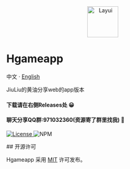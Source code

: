 <div align="center">

<a href="https://jiuliu.top">
  <img src="https://raw.githubusercontent.com/DCSCDF/HgameAPP/main/icon.ico" width="81" alt="Layui">
</a>
</div>

# Hgameapp

中文 · [English](./README.en-US.md)

JiuLiu的黄油分享web的app版本
#### 下载请在右侧Releases处 😀
#### 聊天分享QQ群:971032360(资源寄了群里找我) 🌱


<p>
  <a href="https://opensource.org/license/MIT">
    <img src="https://img.shields.io/github/license/layui/layui" alt="License">
  </a>
  <a >
    <img src="https://img.shields.io/badge/npm-package-red" alt="NPM">
  </a>
</p>
## 开源许可

Hgameapp 采用 [MIT](https://opensource.org/licenses/MIT) 许可发布。
